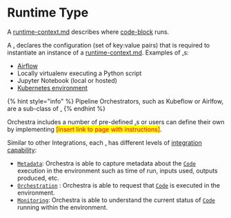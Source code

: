 # Runtime Type

A [runtime-context.md](../runtime-context.md "mention") describes where [code-block](../code-block/ "mention") runs. &#x20;

A [.](./ "mention") declares the configuration (set of key:value pairs)  that is required to instantiate an instance of a [runtime-context.md](../runtime-context.md "mention"). Examples of [.](./ "mention")s:

* [Airflow](pipeline-orchestrators/airflow.md)
* Locally virtualenv executing a Python script
* Jupyter Notebook (local or hosted)
* [Kubernetes environment](kubernetes.md)

{% hint style="info" %}
Pipeline Orchestrators, such as Kubeflow or Airlfow, are a sub-class of [.](./ "mention")
{% endhint %}

Orchestra includes a number of pre-defined [.](./ "mention")s or users can define their own by implementing <mark style="color:red;">\[insert link to page with instructions]</mark>.&#x20;

Similar to other Integrations, each [.](./ "mention") has different levels of [integration capability](broken-reference):

* [`Metadata`](https://docs.orchestraml.com/integrations/overview#integration-capabilities): Orchestra is able to capture metadata about the [`Code`](../code-block/) execution in the environment such as time of run, inputs used, outputs produced, etc.
* [`Orchestration`](https://docs.orchestraml.com/integrations/overview#integration-capabilities) : Orchestra is able to request that [`Code`](../code-block/) is executed in the environment. &#x20;
* [`Monitoring`](https://docs.orchestraml.com/integrations/overview#integration-capabilities):  Orchestra is able to understand the current status of [`Code`](../code-block/) running within the environment.&#x20;
